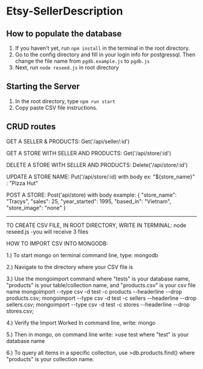 # Etsy-SellerDescription

## How to populate the database
1. If you haven't yet, run `npm install` in the terminal in the root directory.
2. Go to the config directory and fill in your login info for postgressql. Then change the file name from `pgdb.example.js` to `pgdb.js`
3. Next, run `node reseed.js` in root directory


## Starting the Server
1. In the root directory, type `npm run start`
2. Copy paste CSV file instructions.


## CRUD routes
GET A SELLER & PRODUCTS:
  Get('/api/seller/:id')

GET A STORE WITH SELLER AND PRODUCTS:
  Get('/api/store/:id')

DELETE A STORE WITH SELLER AND PRODUCTS:
  Delete('/api/store/:id')

UPDATE A STORE NAME:
  Put('/api/store/:id) with body ex:
  "${store_name}" : "Pizza Hut"

POST A STORE:
  Post('api/store) with body example:
  {
    "store_name": "Tracys",
    "sales": 25,
    "year_started": 1995,
    "based_in": "Vietnam",
    "store_image": "none"
}

-----------------------------------------------------
TO CREATE CSV FILE, IN ROOT DIRECTORY, WRITE IN TERMINAL: node reseed.js
-you will receive 3 files


HOW TO IMPORT CSV INTO MONGODB:

1.) To start mongo on terminal command line, type: mongodb

2.) Navigate to the directory where your CSV file is

3.) Use the mongoimport command where "tests" is your database name, "products" is your table/collection name, and "products.csv" is your csv file name
    mongoimport --type csv -d test -c products --headerline --drop products.csv;
    mongoimport --type csv -d test -c sellers --headerline --drop sellers.csv;
    mongoimport --type csv -d test -c stores --headerline --drop stores.csv;

4.) Verify the Import Worked
  In command line, write: mongo

5.) Then in mongo, on command line write: >use test
  where "test" is your database name

6.) To query all items in a specific collection, use >db.products.find()
where "products" is your collection name.


